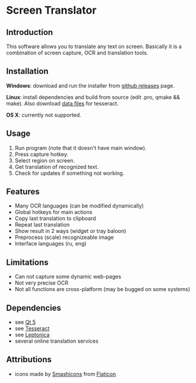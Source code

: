 # Screen Translator

## Introduction

This software allows you to translate any text on screen.
Basically it is a combination of screen capture, OCR and translation tools.

## Installation

**Windows**: download and run the installer from [github releases](https://github.com/OneMoreGres/ScreenTranslator/releases) page.

**Linux**: install dependencies and build from source (edit .pro, qmake && make).
Also download [data files](https://github.com/tesseract-ocr/tessdata/tree/3.04.00) for tesseract.

**OS X**: currently not supported.

## Usage

1. Run program (note that it doesn't have main window).
2. Press capture hotkey.
3. Select region on screen.
4. Get translation of recognized text.
5. Check for updates if something not working.

## Features

* Many OCR languages (can be modified dynamically)
* Global hotkeys for main actions
* Copy last translation to clipboard
* Repeat last translation
* Show result in 2 ways (widget or tray baloon)
* Preprocess (scale) recognizeable image
* Interface languages (ru, eng)

## Limitations

* Can not capture some dynamic web-pages
* Not very precise OCR
* Not all functions are cross-platform (may be bugged on some systems)

## Dependencies

* see [Qt 5](http://qt-project.org/)
* see [Tesseract](https://code.google.com/p/tesseract-ocr/)
* see [Leptonica](http://leptonica.com/)
* several online translation services

## Attributions

* icons made by [Smashicons](https://www.flaticon.com/authors/smashicons)
from [Flaticon](https://www.flaticon.com/)
